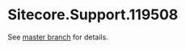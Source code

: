# Sitecore.Support.119508

See [master branch](https://github.com/sitecoresupport/Sitecore.Support.119508) for details.